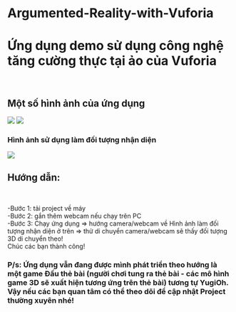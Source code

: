 # Argumented-Reality-with-Vuforia
<h1>Ứng dụng demo sử dụng công nghệ tăng cường thực tại ảo của Vuforia</h1>
<br>
<h2>Một số hình ảnh của ứng dụng</h2>
<img src="http://i.imgur.com/KxCLsqP.png">
<img src="http://i.imgur.com/JtA7JPT.png">

<h3>Hình ảnh sử dụng làm đối tượng nhận diện</h3>
<img src="http://i.imgur.com/rpgtVSq.jpg">
<br>
<h2>Hướng dẫn:</h2><br>

-Bước 1: tải project về máy<br>
-Bước 2: gắn thêm webcam nếu chạy trên PC</br>
-Bước 3: Chạy ứng dụng => hướng camera/webcam về Hình ảnh làm đối tượng nhận diện ở trên => thử di chuyển camera/webcam sẽ thấy đối tượng 3D di chuyển theo!</br>
Chúc các bạn thành công!
<br>
<h3>P/s: Ứng dụng vẫn đang được mình phát triển theo hướng là một game Đấu thẻ bài (người chơi tung ra thẻ bài - các mô hình game 3D sẽ xuất hiện tương ứng trên thẻ bài) tương tự YugiOh. Vậy nếu các bạn quan tâm có thể theo dõi để cập nhật Project thường xuyên nhé!
